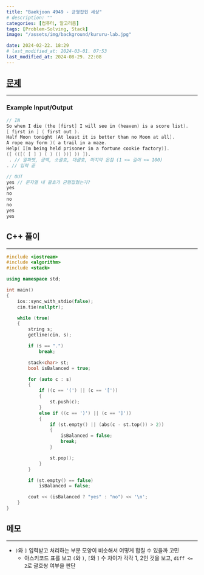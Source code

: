 ```yaml
---
title: "Baekjoon 4949 - 균형잡힌 세상"
# description: ""
categories: [컴퓨터, 알고리즘]
tags: [Problem-Solving, Stack]
image: "/assets/img/background/kururu-lab.jpg"

date: 2024-02-22. 18:29
# last_modified_at: 2024-03-01. 07:53
last_modified_at: 2024-08-29. 22:08
---
```


## [문제](https://www.acmicpc.net/problem/4949)

---

### Example Input/Output

```cpp
// IN
So when I die (the [first] I will see in (heaven) is a score list).
[ first in ] ( first out ).
Half Moon tonight (At least it is better than no Moon at all].
A rope may form )( a trail in a maze.
Help( I[m being held prisoner in a fortune cookie factory)].
([ (([( [ ] ) ( ) (( ))] )) ]).
 . // 알파벳, 공백, 소괄호, 대괄호, 마지막 온점 (1 <= 길이 <= 100)
. // 입력 끝

// OUT
yes // 문자열 내 괄호가 균형잡혔는가?
yes
no
no
no
yes
yes
```

## C++ 풀이

---

```cpp
#include <iostream>
#include <algorithm>
#include <stack>

using namespace std;

int main()
{
	ios::sync_with_stdio(false);
	cin.tie(nullptr);

	while (true)
	{
		string s;
		getline(cin, s);

		if (s == ".")
			break;

		stack<char> st;
		bool isBalanced = true;

		for (auto c : s)
		{
			if ((c == '(') || (c == '['))
			{
				st.push(c);
			}
			else if ((c == ')') || (c == ']'))
			{
				if (st.empty() || (abs(c - st.top()) > 2))
				{
					isBalanced = false;
					break;
				}

				st.pop();
			}
		}

		if (st.empty() == false)
			isBalanced = false;

		cout << (isBalanced ? "yes" : "no") << '\n';
	}
}
```

## 메모

---

- `)`와 `]` 입력받고 처리하는 부분 모양이 비슷해서 어떻게 합칠 수 있을까 고민
  - 아스키코드 표를 보고 `(`와 `)`, `[`와 `]` 수 차이가 각각 1, 2인 것을 보고, `diff <= 2`로 괄호쌍 여부을 판단
